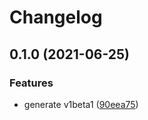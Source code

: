 # Changelog

## 0.1.0 (2021-06-25)


### Features

* generate v1beta1 ([90eea75](https://www.github.com/googleapis/python-network-security/commit/90eea7572621045ee0b2e36c944fefd9673009af))
